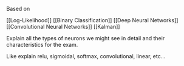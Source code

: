 Based on 

[[Log-Likelihood]]
[[Binary Classification]]
[[Deep Neural Networks]]
[[Convolutional Neural Networks]]
[[Kalman]]

Explain all the types of neurons we might see in detail and their characteristics for the exam.

Like explain relu, sigmoidal, softmax, convolutional, linear, etc...